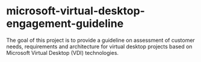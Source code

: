 # microsoft-virtual-desktop-engagement-guideline
The goal of this project is to provide a guideline on assessment of customer needs, requirements and architecture for virtual desktop projects based on Microsoft Virtual Desktop (VDI) technologies.
